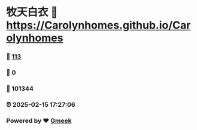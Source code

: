 # 牧天白衣 :link: https://Carolynhomes.github.io/Carolynhomes 
### :page_facing_up: [113](https://Carolynhomes.github.io/Carolynhomes/tag.html) 
### :speech_balloon: 0 
### :hibiscus: 101344 
### :alarm_clock: 2025-02-15 17:27:06 
### Powered by :heart: [Gmeek](https://github.com/Meekdai/Gmeek)
